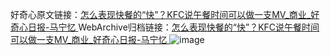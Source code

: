 好奇心原文链接：[怎么表现快餐的“快”？KFC说午餐时间可以做一支MV_商业_好奇心日报-马宁忆 ](https://www.qdaily.com/articles/9753.html)
WebArchive归档链接：[怎么表现快餐的“快”？KFC说午餐时间可以做一支MV_商业_好奇心日报-马宁忆 ](http://web.archive.org/web/20170404164045/http://www.qdaily.com:80/articles/9753.html)
![image](http://ww3.sinaimg.cn/large/007d5XDply1g3vgi5mtbsj30u0392x0l)